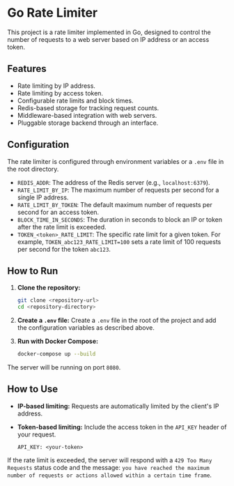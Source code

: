 # Go Rate Limiter

This project is a rate limiter implemented in Go, designed to control the number of requests to a web server based on IP address or an access token.

## Features

- Rate limiting by IP address.
- Rate limiting by access token.
- Configurable rate limits and block times.
- Redis-based storage for tracking request counts.
- Middleware-based integration with web servers.
- Pluggable storage backend through an interface.

## Configuration

The rate limiter is configured through environment variables or a `.env` file in the root directory.

- `REDIS_ADDR`: The address of the Redis server (e.g., `localhost:6379`).
- `RATE_LIMIT_BY_IP`: The maximum number of requests per second for a single IP address.
- `RATE_LIMIT_BY_TOKEN`: The default maximum number of requests per second for an access token.
- `BLOCK_TIME_IN_SECONDS`: The duration in seconds to block an IP or token after the rate limit is exceeded.
- `TOKEN_<token>_RATE_LIMIT`: The specific rate limit for a given token. For example, `TOKEN_abc123_RATE_LIMIT=100` sets a rate limit of 100 requests per second for the token `abc123`.

## How to Run

1.  **Clone the repository:**
    ```sh
    git clone <repository-url>
    cd <repository-directory>
    ```

2.  **Create a `.env` file:**
    Create a `.env` file in the root of the project and add the configuration variables as described above.

3.  **Run with Docker Compose:**
    ```sh
    docker-compose up --build
    ```

The server will be running on port `8080`.

## How to Use

-   **IP-based limiting:** Requests are automatically limited by the client's IP address.
-   **Token-based limiting:** Include the access token in the `API_KEY` header of your request.

    ```
    API_KEY: <your-token>
    ```

If the rate limit is exceeded, the server will respond with a `429 Too Many Requests` status code and the message: `you have reached the maximum number of requests or actions allowed within a certain time frame`.
